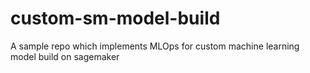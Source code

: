 # custom-sm-model-build
A sample repo which implements MLOps for custom machine learning model build on sagemaker
